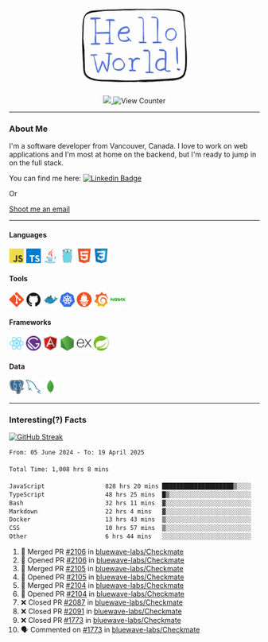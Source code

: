 <div align="center">
    <img src="./img/hello_world.webp" height="200px" width="">
    <div>
        <a href="https://www.linkedin.com/in/ajhollid">
            <img src="https://img.shields.io/badge/LinkedIn-blue"/>
        </a>
        <img src="https://komarev.com/ghpvc/?username=ajhollid&color=yellow" alt="View Counter">
    </div>
</div>

---

### About Me

I'm a software developer from Vancouver, Canada. I love to work on web applications and I'm most at home on the backend, but I'm ready to jump in on the full stack.

You can find me here: [![Linkedin Badge](https://img.shields.io/badge/-ajhollid-blue?style=flat&logo=Linkedin&logoColor=white)](https://www.linkedin.com/in/ajhollid)

Or

[Shoot me an email](mailto:ajhollid@gmail.com)

---

#### Languages

<div>
    <img src="./img/devicons/javascript-original.svg" width=30 height=30 alt="JavaScript">
    <img src="/img/devicons/typescript-original.svg" width=30 height=30 alt="TypeScript">
    <img src="./img/devicons/java-original.svg" width=30 height=30 alt="Java">
    <img src="./img/devicons/go-original.svg" width=30 height=30 alt="Golang">
    <img src="./img/devicons/html5-original.svg" width=30 height=30 alt="HTML 5">
    <img src="./img/devicons/css3-original.svg" width=30 height=30 alt="CSS 3">
</div>

#### Tools

<div>
    <img src="./img/devicons/git-original.svg" width=30 height=30 alt="Git">
    <img src="./img/devicons/github-original.svg" width=30 height=30 alt="Github">
    <img src="./img/devicons/docker-original.svg" width=30 
    height=30 alt="Docker">
    <img src="./img/devicons/kubernetes-original.svg" width=30 height=30 alt="K8">
    <img src="./img/devicons/prometheus-original.svg" width=30 height=30 alt="Prometheus">
    <img src="./img/devicons/grafana-original.svg" width=30 height=30 alt="Grafana">
    <img src="./img/devicons/nginx-original.svg" width=30 height=30 alt="Nginx">
</div>

#### Frameworks

<div>
    <img src="./img/devicons/react-original.svg" width=30 height=30 alt="React">
    <img src="./img/devicons/gatsby-original.svg" width=30 height=30 alt="Gatsby">
    <img src="./img/devicons/angularjs-original.svg" width=30 height=30 alt="AngularJS">
    <img src="./img/devicons/nodejs-original.svg" width=30 height=30 alt="NodeJS">
    <img src="./img/devicons/express-original.svg" width=30 height=30 alt="Express">
    <img src="./img/devicons/spring-original.svg" width=30 height=30 alt="Spring">
</div>

#### Data

<div>
    <img src="./img/devicons/postgresql-original.svg" width=30 height=30 alt="Postgresql">
    <img src="./img/devicons/mysql-original.svg" width=30 height=30 alt="Mysql">
    <img src="./img/devicons/mongodb-original.svg" width=30 height=30 alt="MongoDB">
</div>

---

### Interesting(?) Facts

[![GitHub Streak](http://github-readme-streak-stats.herokuapp.com?user=ajhollid)](https://git.io/streak-stats)

 <!--START_SECTION:waka-->

```txt
From: 05 June 2024 - To: 19 April 2025

Total Time: 1,008 hrs 8 mins

JavaScript                 828 hrs 20 mins ████████████████████▒░░░░   81.62 %
TypeScript                 48 hrs 25 mins  █▒░░░░░░░░░░░░░░░░░░░░░░░   04.77 %
Bash                       32 hrs 11 mins  ▓░░░░░░░░░░░░░░░░░░░░░░░░   03.17 %
Markdown                   22 hrs 4 mins   ▓░░░░░░░░░░░░░░░░░░░░░░░░   02.18 %
Docker                     13 hrs 43 mins  ▒░░░░░░░░░░░░░░░░░░░░░░░░   01.35 %
CSS                        10 hrs 57 mins  ▒░░░░░░░░░░░░░░░░░░░░░░░░   01.08 %
Other                      6 hrs 44 mins   ░░░░░░░░░░░░░░░░░░░░░░░░░   00.66 %
```

<!--END_SECTION:waka-->


<!--START_SECTION:activity-->
1. 🎉 Merged PR [#2106](https://github.com/bluewave-labs/Checkmate/pull/2106) in [bluewave-labs/Checkmate](https://github.com/bluewave-labs/Checkmate)
2. 💪 Opened PR [#2106](https://github.com/bluewave-labs/Checkmate/pull/2106) in [bluewave-labs/Checkmate](https://github.com/bluewave-labs/Checkmate)
3. 🎉 Merged PR [#2105](https://github.com/bluewave-labs/Checkmate/pull/2105) in [bluewave-labs/Checkmate](https://github.com/bluewave-labs/Checkmate)
4. 💪 Opened PR [#2105](https://github.com/bluewave-labs/Checkmate/pull/2105) in [bluewave-labs/Checkmate](https://github.com/bluewave-labs/Checkmate)
5. 🎉 Merged PR [#2104](https://github.com/bluewave-labs/Checkmate/pull/2104) in [bluewave-labs/Checkmate](https://github.com/bluewave-labs/Checkmate)
6. 💪 Opened PR [#2104](https://github.com/bluewave-labs/Checkmate/pull/2104) in [bluewave-labs/Checkmate](https://github.com/bluewave-labs/Checkmate)
7. ❌ Closed PR [#2087](https://github.com/bluewave-labs/Checkmate/pull/2087) in [bluewave-labs/Checkmate](https://github.com/bluewave-labs/Checkmate)
8. ❌ Closed PR [#2091](https://github.com/bluewave-labs/Checkmate/pull/2091) in [bluewave-labs/Checkmate](https://github.com/bluewave-labs/Checkmate)
9. ❌ Closed PR [#1773](https://github.com/bluewave-labs/Checkmate/pull/1773) in [bluewave-labs/Checkmate](https://github.com/bluewave-labs/Checkmate)
10. 🗣 Commented on [#1773](https://github.com/bluewave-labs/Checkmate/pull/1773#issuecomment-2817292198) in [bluewave-labs/Checkmate](https://github.com/bluewave-labs/Checkmate)
<!--END_SECTION:activity-->
